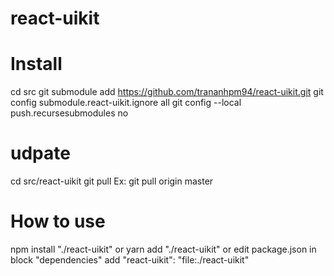 # react-uikit

# Install

cd src
git submodule add https://github.com/trananhpm94/react-uikit.git
git config submodule.react-uikit.ignore all
git config --local push.recursesubmodules no
# udpate

cd src/react-uikit
git pull <remote> <branch>
Ex: git pull origin master

# How to use

npm install "./react-uikit"
or
yarn add "./react-uikit"
or edit package.json in block "dependencies" add
"react-uikit": "file:./react-uikit"
